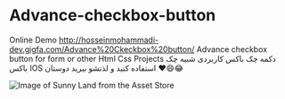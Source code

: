 # Advance-checkbox-button
Online Demo 
http://hosseinmohammadi-dev.gigfa.com/Advance%20Ckeckbox%20button/
Advance checkbox button for form or other Html Css Projects
دکمه چک باکس کاربردی شبیه چک باکس IOS
استفاده کنید و لذتشو ببرید دوستان ❤️😄😂

![Image of Sunny Land from the Asset Store](https://i.imgur.com/Fi01DE5.jpg)



